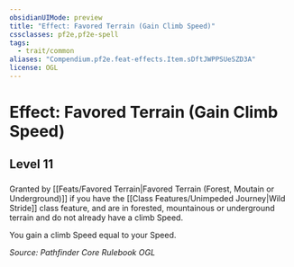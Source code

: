 ```yaml
---
obsidianUIMode: preview
title: "Effect: Favored Terrain (Gain Climb Speed)"
cssclasses: pf2e,pf2e-spell
tags:
  - trait/common
aliases: "Compendium.pf2e.feat-effects.Item.sDftJWPPSUeSZD3A"
license: OGL
---
```

# Effect: Favored Terrain (Gain Climb Speed)
## Level 11
### 






Granted by [[Feats/Favored Terrain|Favored Terrain (Forest, Moutain or Underground)]] if you have the [[Class Features/Unimpeded Journey|Wild Stride]] class feature, and are in forested, mountainous or underground terrain and do not already have a climb Speed.

You gain a climb Speed equal to your Speed.

*Source: Pathfinder Core Rulebook*
*OGL*